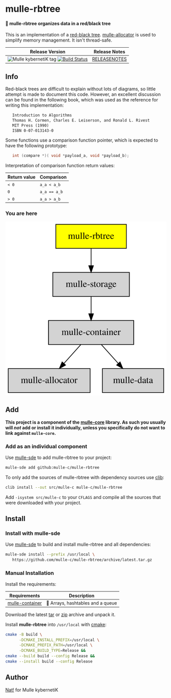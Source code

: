 # mulle-rbtree

#### 🍫 mulle-rbtree organizes data in a red/black tree

This is an implementation of a [red-black tree](https://en.wikipedia.org/wiki/Red%E2%80%93black_tree).
[mulle-allocator](//github.com/mulle-c/mulle-allocator) is used to simplify
memory management. It isn't thread-safe.



| Release Version                                       | Release Notes
|-------------------------------------------------------|--------------
| ![Mulle kybernetiK tag](https://img.shields.io/github/tag/mulle-c/mulle-rbtree.svg?branch=release) [![Build Status](https://github.com/mulle-c/mulle-rbtree/workflows/CI/badge.svg?branch=release)](//github.com/mulle-c/mulle-rbtree/actions) | [RELEASENOTES](RELEASENOTES.md) |





## Info

Red-black trees are difficult to explain without lots of diagrams, so little
attempt is made to document this code.  However, an excellent discussion can
be found in the following book, which was used as the reference for writing
this implementation:

```
   Introduction to Algorithms
   Thomas H. Cormen, Charles E. Leiserson, and Ronald L. Rivest
   MIT Press (1990)
   ISBN 0-07-013143-0
```

Some functions use a comparison function pointer, which is expected to have the
following prototype:

``` c
   int (compare *)( void *payload_a, void *payload_b);
```

Interpretation of comparison function return values:

| Return value | Comparison
|--------------|-------------------
|  `< 0`       | `a_a < a_b`
|    `0`       | `a_a == a_b`
|  `> 0`       | `a_a > a_b`


### You are here

![Overview](overview.dot.svg)





## Add

**This project is a component of the [mulle-core](//github.com/mulle-core/mulle-core) library. As such you usually will *not* add or install it
individually, unless you specifically do not want to link against
`mulle-core`.**


### Add as an individual component

Use [mulle-sde](//github.com/mulle-sde) to add mulle-rbtree to your project:

``` sh
mulle-sde add github:mulle-c/mulle-rbtree
```

To only add the sources of mulle-rbtree with dependency
sources use [clib](https://github.com/clibs/clib):


``` sh
clib install --out src/mulle-c mulle-c/mulle-rbtree
```

Add `-isystem src/mulle-c` to your `CFLAGS` and compile all the sources that were downloaded with your project.


## Install

### Install with mulle-sde

Use [mulle-sde](//github.com/mulle-sde) to build and install mulle-rbtree and all dependencies:

``` sh
mulle-sde install --prefix /usr/local \
   https://github.com/mulle-c/mulle-rbtree/archive/latest.tar.gz
```

### Manual Installation

Install the requirements:

| Requirements                                 | Description
|----------------------------------------------|-----------------------
| [mulle-container](https://github.com/mulle-c/mulle-container)             | 🛄 Arrays, hashtables and a queue

Download the latest [tar](https://github.com/mulle-c/mulle-rbtree/archive/refs/tags/latest.tar.gz) or [zip](https://github.com/mulle-c/mulle-rbtree/archive/refs/tags/latest.zip) archive and unpack it.

Install **mulle-rbtree** into `/usr/local` with [cmake](https://cmake.org):

``` sh
cmake -B build \
      -DCMAKE_INSTALL_PREFIX=/usr/local \
      -DCMAKE_PREFIX_PATH=/usr/local \
      -DCMAKE_BUILD_TYPE=Release &&
cmake --build build --config Release &&
cmake --install build --config Release
```


## Author

[Nat!](https://mulle-kybernetik.com/weblog) for Mulle kybernetiK  




